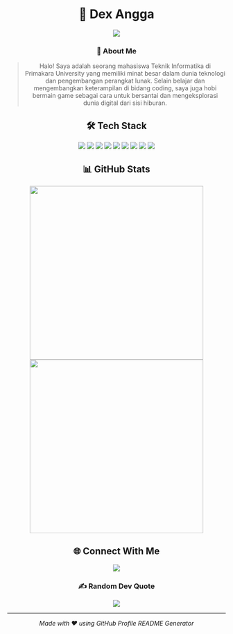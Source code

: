 <div align="center">
  
# 🌟 Dex Angga

[![](https://visitcount.itsvg.in/api?id=AnggaPuspa&icon=4&color=12)](https://visitcount.itsvg.in)

</div>

<div align="center">
  
### 💫 About Me
> Halo! Saya adalah seorang mahasiswa Teknik Informatika di Primakara University yang memiliki minat besar dalam dunia teknologi dan pengembangan perangkat lunak. Selain belajar dan mengembangkan keterampilan di bidang coding, saya juga hobi bermain game sebagai cara untuk bersantai dan mengeksplorasi dunia digital dari sisi hiburan.

</div>

<div align="center">
  
## 🛠️ Tech Stack
  
<img src="https://img.shields.io/badge/php-%23777BB4.svg?style=for-the-badge&logo=php&logoColor=white"/>
<img src="https://img.shields.io/badge/laravel-%23FF2D20.svg?style=for-the-badge&logo=laravel&logoColor=white"/>
<img src="https://img.shields.io/badge/javascript-%23323330.svg?style=for-the-badge&logo=javascript&logoColor=%23F7DF1E"/>
<img src="https://img.shields.io/badge/bootstrap-%238511FA.svg?style=for-the-badge&logo=bootstrap&logoColor=white"/>
<img src="https://img.shields.io/badge/express.js-%23404d59.svg?style=for-the-badge&logo=express&logoColor=%2361DAFB"/>
<img src="https://img.shields.io/badge/node.js-6DA55F?style=for-the-badge&logo=node.js&logoColor=white"/>
<img src="https://img.shields.io/badge/Next-black?style=for-the-badge&logo=next.js&logoColor=white"/>
<img src="https://img.shields.io/badge/Supabase-3ECF8E?style=for-the-badge&logo=supabase&logoColor=white"/>
<img src="https://img.shields.io/badge/mysql-4479A1.svg?style=for-the-badge&logo=mysql&logoColor=white"/>

</div>

<div align="center">
  
## 📊 GitHub Stats

<img src="https://github-readme-stats.vercel.app/api?username=AnggaPuspa&theme=one_dark_pro&hide_border=true&include_all_commits=false&count_private=false" width="400" />
<img src="https://github-readme-streak-stats.herokuapp.com/?user=AnggaPuspa&theme=one_dark_pro&hide_border=true" width="400" />

</div>

<div align="center">
  
## 🌐 Connect With Me
  
<a href="https://instagram.com/dexangga5">
  <img src="https://img.shields.io/badge/Instagram-%23E4405F.svg?style=for-the-badge&logo=Instagram&logoColor=white"/>
</a>

</div>

<div align="center">
  
### ✍️ Random Dev Quote
![](https://quotes-github-readme.vercel.app/api?type=horizontal&theme=tokyonight)

</div>

---
<div align="center">
<i>Made with ❤️ using GitHub Profile README Generator</i>
</div>
